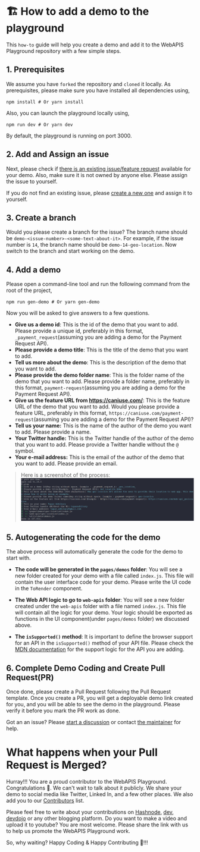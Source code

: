 # 🏗️ How to add a demo to the playground

This `how-to` guide will help you create a demo and add it to the WebAPIS Playground repository with a few simple steps.

## 1. Prerequisites

We assume you have `forked` the repository and `cloned` it locally. As prerequisites, please make sure you have installed all dependencies using,

```shell
npm install # Or yarn install
```

Also, you can launch the playground locally using,

```shell
npm run dev # Or yarn dev
```

By default, the playground is running on port 3000.

## 2. Add and Assign an issue

Next, please check if [there is an existing issue/feature request](https://github.com/atapas/webapis-playground/issues) available for your demo. Also, make sure it is not owned by anyone else. Please assign the issue to yourself.

If you do not find an existing issue, please [create a new one](https://github.com/atapas/webapis-playground/issues/new/choose) and assign it to yourself.

## 3. Create a branch

Would you please create a branch for the issue? The branch name should be `demo-<issue-number>-<some-text-about-it>`. For example, if the issue number is `14`, the branch name should be `demo-14-geo-location`. Now switch to the branch and start working on the demo.

## 4. Add a demo

Please open a command-line tool and run the following command from the root of the project,

```shell
npm run gen-demo # Or yarn gen-demo
```

Now you will be asked to give answers to a few questions.

- **Give us a demo id**: This is the id of the demo that you want to add. Please provide a unique id, preferably in this format, `_payment_request`(assuming you are adding a demo for the Payment Request API).
- **Please provide a demo title**: This is the title of the demo that you want to add.
- **Tell us more about the demo**: This is the description of the demo that you want to add.
- **Please provide the demo folder name**: This is the folder name of the demo that you want to add. Please provide a folder name, preferably in this format, `payment-request`(assuming you are adding a demo for the Payment Request API).
- **Give us the feature URL from https://caniuse.com/**: This is the feature URL of the demo that you want to add. Would you please provide a feature URL, preferably in this format, `https://caniuse.com/payment-request`(assuming you are adding a demo for the Payment Request API)?
- **Tell us your name:** This is the name of the author of the demo you want to add. Please provide a name.
- **Your Twitter handle:** This is the Twitter handle of the author of the demo that you want to add. Please provide a Twitter handle without the `@` symbol.
- **Your e-mail address:** This is the email of the author of the demo that you want to add. Please provide an email.

> Here is a screenshot of the process: <img src='./public/readme/gen-demo-steps.png' alt='flow'>

## 5. Autogenerating the code for the demo

The above process will automatically generate the code for the demo to start with.

- **The code will be generated in the `pages/demos` folder**: You will see a new folder created for your demo with a file called `index.js`. This file will contain the user interface code for your demo. Please write the UI code in the `ToRender` component.

- **The Web API logic to go to `web-apis` folder**: You will see a new folder created under the `web-apis` folder with a file named `index.js`. This file will contain all the logic for your demo. Your logic should be exported as functions in the UI component(under `pages/demos` folder) we discussed above.

- **The `isSupported()` method**: It is important to define the browser support for an API in the `isSupported()` method of your API file. Please check the [MDN documentation](https://developer.mozilla.org/en-US/docs/Web/API) for the support logic for the API you are adding.

## 6. Complete Demo Coding and Create Pull Request(PR)

Once done, please create a Pull Request following the Pull Request template. Once you create a PR, you will get a deployable demo link created for you, and you will be able to see the demo in the playground. Please verify it before you mark the PR work as done.

Got an an issue? Please [start a discussion](https://github.com/atapas/webapis-playground/discussions/new) or contact [the maintainer](https://twitter.com/tapasadhikary) for help.

# What happens when your Pull Request is Merged?

Hurray!!! You are a proud contributor to the WebAPIS Playground. Congratulations 👏. We can't wait to talk about it publicly. We share your demo to social media like Twitter, Linked In, and a few other places. We also add you to our [Contributors](https://github.com/atapas/webapis-playground#contributors-) list.

Please feel free to write about your contributions on [Hashnode](https://hashnode.com/), [dev](http://dev.to/), [devdojo](https://devdojo.com/) or any other blogging platform. Do you want to make a video and upload it to youtube? You are most welcome. Please share the link with us to help us promote the WebAPIS Playground work.

So, why waiting? Happy Coding & Happy Contributing 🙂!!!
